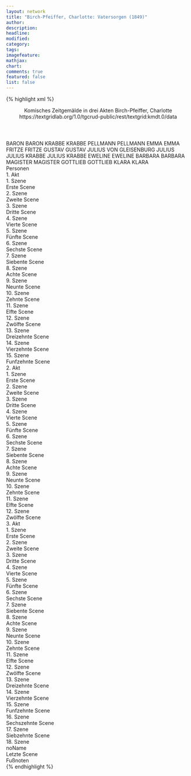 ```yaml
---
layout: network
title: "Birch-Pfeiffer, Charlotte: Vatersorgen (1849)"
author:
description:
headline:
modified:
category:
tags:
imagefeature: 
mathjax: 
chart: 
comments: true
featured: false
list: false
---
```

{% highlight xml %}
<?xml-model href="https://raw.githubusercontent.com/DLiNa/project/master/rules/lina.rnc"?><?xml-model href="https://raw.githubusercontent.com/DLiNa/project/master/rules/lina.sch"?>
<play xmlns="http://lina.digital">
  <header>
    <title>Vatersorgen</title>
  	<subtitle>Komisches Zeitgemälde in drei Akten</subtitle>
    <author>Birch-Pfeiffer, Charlotte</author>
    <date when="1849" type="written"/>
    <date when="1849" type="print"/>
  	<date when="1850" type="premiere"/>
  	<source>https://textgridlab.org/1.0/tgcrud-public/rest/textgrid:kmdt.0/data</source>
  </header>
  <personae>
    <character>
      <name>BARON</name>
      <alias xml:id="baron">
        <name>BARON</name>
      </alias>
    </character>
    <character>
      <name>KRABBE</name>
      <alias xml:id="krabbe">
        <name>KRABBE</name>
      </alias>
    </character>
    <character>
      <name>PELLMANN</name>
      <alias xml:id="pellmann">
        <name>PELLMANN</name>
      </alias>
    </character>
    <character>
      <name>EMMA</name>
      <alias xml:id="emma">
        <name>EMMA</name>
      </alias>
    </character>
    <character>
      <name>FRITZE</name>
      <alias xml:id="fritze">
        <name>FRITZE</name>
      </alias>
    </character>
    <character>
      <name>GUSTAV</name>
      <alias xml:id="gustav">
        <name>GUSTAV</name>
      </alias>
    </character>
    <character>
      <name>JULIUS VON GLEISENBURG</name>
      <alias xml:id="julius">
        <name>JULIUS</name>
      </alias>
    </character>
    <character>
      <name>JULIUS KRABBE</name>
      <alias xml:id="julius_krabbe">
        <name>JULIUS KRABBE</name>
      </alias>
    </character>
    <character>
      <name>EWELINE</name>
      <alias xml:id="eweline">
        <name>EWELINE</name>
      </alias>
    </character>
    <character>
      <name>BARBARA</name>
      <alias xml:id="barbara">
        <name>BARBARA</name>
      </alias>
    </character>
    <character>
      <name>MAGISTER</name>
      <alias xml:id="magister">
        <name>MAGISTER</name>
      </alias>
    </character>
    <character>
      <name>GOTTLIEB</name>
      <alias xml:id="gottlieb">
        <name>GOTTLIEB</name>
      </alias>
    </character>
    <character>
      <name>KLARA</name>
      <alias xml:id="klara">
        <name>KLARA</name>
      </alias>
    </character>
  </personae>
  <text>
    <div>
      <head>Personen</head>
    </div>
    <div>
      <head>1. Akt</head>
      <div>
        <head>1. Szene</head>
        <div>
          <head>Erste Scene</head>
          <sp who="#baron">
            <amount n="3" unit="speech_acts"/>
            <amount n="83" unit="words"/>
            <amount n="1" unit="lines"/>
            <amount n="519" unit="chars"/>
          </sp>
          <sp who="#krabbe">
            <amount n="4" unit="speech_acts"/>
            <amount n="108" unit="words"/>
            <amount n="2" unit="lines"/>
            <amount n="609" unit="chars"/>
          </sp>
          <sp who="#pellmann">
            <amount n="5" unit="speech_acts"/>
            <amount n="116" unit="words"/>
            <amount n="1" unit="lines"/>
            <amount n="639" unit="chars"/>
          </sp>
        </div>
      </div>
      <div>
        <head>2. Szene</head>
        <div>
          <head>Zweite Scene</head>
          <sp who="#krabbe">
            <amount n="13" unit="speech_acts"/>
            <amount n="370" unit="words"/>
            <amount n="7" unit="lines"/>
            <amount n="2041" unit="chars"/>
          </sp>
          <sp who="#baron">
            <amount n="12" unit="speech_acts"/>
            <amount n="269" unit="words"/>
            <amount n="7" unit="lines"/>
            <amount n="1520" unit="chars"/>
          </sp>
        </div>
      </div>
      <div>
        <head>3. Szene</head>
        <div>
          <head>Dritte Scene</head>
          <sp who="#pellmann">
            <amount n="2" unit="speech_acts"/>
            <amount n="28" unit="words"/>
            <amount n="2" unit="lines"/>
            <amount n="133" unit="chars"/>
          </sp>
          <sp who="#baron">
            <amount n="2" unit="speech_acts"/>
            <amount n="18" unit="words"/>
            <amount n="2" unit="lines"/>
            <amount n="90" unit="chars"/>
          </sp>
          <sp who="#krabbe">
            <amount n="1" unit="speech_acts"/>
            <amount n="46" unit="words"/>
            <amount n="242" unit="chars"/>
          </sp>
        </div>
      </div>
      <div>
        <head>4. Szene</head>
        <div>
          <head>Vierte Scene</head>
          <sp who="#emma">
            <amount n="5" unit="speech_acts"/>
            <amount n="176" unit="words"/>
            <amount n="3" unit="lines"/>
            <amount n="927" unit="chars"/>
          </sp>
          <sp who="#fritze">
            <amount n="4" unit="speech_acts"/>
            <amount n="113" unit="words"/>
            <amount n="1" unit="lines"/>
            <amount n="646" unit="chars"/>
          </sp>
        </div>
      </div>
      <div>
        <head>5. Szene</head>
        <div>
          <head>Fünfte Scene</head>
          <sp who="#gustav">
            <amount n="17" unit="speech_acts"/>
            <amount n="392" unit="words"/>
            <amount n="10" unit="lines"/>
            <amount n="2094" unit="chars"/>
          </sp>
          <sp who="#emma">
            <amount n="17" unit="speech_acts"/>
            <amount n="234" unit="words"/>
            <amount n="14" unit="lines"/>
            <amount n="1187" unit="chars"/>
          </sp>
        </div>
      </div>
      <div>
        <head>6. Szene</head>
        <div>
          <head>Sechste Scene</head>
          <sp who="#julius">
            <amount n="6" unit="speech_acts"/>
            <amount n="91" unit="words"/>
            <amount n="3" unit="lines"/>
            <amount n="468" unit="chars"/>
          </sp>
          <sp who="#emma">
            <amount n="1" unit="speech_acts"/>
            <amount n="6" unit="words"/>
            <amount n="1" unit="lines"/>
            <amount n="37" unit="chars"/>
          </sp>
          <sp who="#gustav">
            <amount n="5" unit="speech_acts"/>
            <amount n="137" unit="words"/>
            <amount n="2" unit="lines"/>
            <amount n="830" unit="chars"/>
          </sp>
        </div>
      </div>
      <div>
        <head>7. Szene</head>
        <div>
          <head>Siebente Scene</head>
          <sp who="#julius">
            <amount n="12" unit="speech_acts"/>
            <amount n="271" unit="words"/>
            <amount n="7" unit="lines"/>
            <amount n="1442" unit="chars"/>
          </sp>
          <sp who="#emma">
            <amount n="12" unit="speech_acts"/>
            <amount n="580" unit="words"/>
            <amount n="3" unit="lines"/>
            <amount n="3150" unit="chars"/>
          </sp>
        </div>
      </div>
      <div>
        <head>8. Szene</head>
        <div>
          <head>Achte Scene</head>
          <sp who="#fritze">
            <amount n="1" unit="speech_acts"/>
            <amount n="25" unit="words"/>
            <amount n="134" unit="chars"/>
          </sp>
          <sp who="#emma">
            <amount n="2" unit="speech_acts"/>
            <amount n="81" unit="words"/>
            <amount n="1" unit="lines"/>
            <amount n="411" unit="chars"/>
          </sp>
          <sp who="#julius">
            <amount n="1" unit="speech_acts"/>
            <amount n="19" unit="words"/>
            <amount n="108" unit="chars"/>
          </sp>
        </div>
      </div>
      <div>
        <head>9. Szene</head>
        <div>
          <head>Neunte Scene</head>
          <sp who="#julius">
            <amount n="8" unit="speech_acts"/>
            <amount n="219" unit="words"/>
            <amount n="4" unit="lines"/>
            <amount n="1217" unit="chars"/>
          </sp>
          <sp who="#fritze">
            <amount n="8" unit="speech_acts"/>
            <amount n="164" unit="words"/>
            <amount n="4" unit="lines"/>
            <amount n="961" unit="chars"/>
          </sp>
        </div>
      </div>
      <div>
        <head>10. Szene</head>
        <div>
          <head>Zehnte Scene</head>
          <sp who="#julius">
            <amount n="7" unit="speech_acts"/>
            <amount n="100" unit="words"/>
            <amount n="5" unit="lines"/>
            <amount n="526" unit="chars"/>
          </sp>
          <sp who="#julius_krabbe">
            <amount n="6" unit="speech_acts"/>
            <amount n="52" unit="words"/>
            <amount n="5" unit="lines"/>
            <amount n="290" unit="chars"/>
          </sp>
        </div>
      </div>
      <div>
        <head>11. Szene</head>
        <div>
          <head>Elfte Scene</head>
          <sp who="#fritze">
            <amount n="4" unit="speech_acts"/>
            <amount n="94" unit="words"/>
            <amount n="1" unit="lines"/>
            <amount n="503" unit="chars"/>
          </sp>
          <sp who="#julius_krabbe">
            <amount n="1" unit="speech_acts"/>
            <amount n="2" unit="words"/>
            <amount n="1" unit="lines"/>
            <amount n="12" unit="chars"/>
          </sp>
          <sp who="#julius">
            <amount n="2" unit="speech_acts"/>
            <amount n="8" unit="words"/>
            <amount n="2" unit="lines"/>
            <amount n="56" unit="chars"/>
          </sp>
        </div>
      </div>
      <div>
        <head>12. Szene</head>
        <div>
          <head>Zwölfte Scene</head>
          <sp who="#julius_krabbe">
            <amount n="9" unit="speech_acts"/>
            <amount n="460" unit="words"/>
            <amount n="6" unit="lines"/>
            <amount n="2547" unit="chars"/>
          </sp>
          <sp who="#julius">
            <amount n="9" unit="speech_acts"/>
            <amount n="222" unit="words"/>
            <amount n="3" unit="lines"/>
            <amount n="1288" unit="chars"/>
          </sp>
        </div>
      </div>
      <div>
        <head>13. Szene</head>
        <div>
          <head>Dreizehnte Scene</head>
          <sp who="#eweline">
            <amount n="12" unit="speech_acts"/>
            <amount n="287" unit="words"/>
            <amount n="7" unit="lines"/>
            <amount n="1622" unit="chars"/>
          </sp>
          <sp who="#emma">
            <amount n="7" unit="speech_acts"/>
            <amount n="121" unit="words"/>
            <amount n="4" unit="lines"/>
            <amount n="621" unit="chars"/>
          </sp>
          <sp who="#julius_krabbe">
            <amount n="17" unit="speech_acts"/>
            <amount n="247" unit="words"/>
            <amount n="15" unit="lines"/>
            <amount n="1351" unit="chars"/>
          </sp>
          <sp who="#julius">
            <amount n="9" unit="speech_acts"/>
            <amount n="174" unit="words"/>
            <amount n="5" unit="lines"/>
            <amount n="1016" unit="chars"/>
          </sp>
        </div>
      </div>
      <div>
        <head>14. Szene</head>
        <div>
          <head>Vierzehnte Scene</head>
          <sp who="#barbara">
            <amount n="4" unit="speech_acts"/>
            <amount n="386" unit="words"/>
            <amount n="2238" unit="chars"/>
          </sp>
          <sp who="#julius">
            <amount n="4" unit="speech_acts"/>
            <amount n="89" unit="words"/>
            <amount n="1" unit="lines"/>
            <amount n="499" unit="chars"/>
          </sp>
        </div>
      </div>
      <div>
        <head>15. Szene</head>
        <div>
          <head>Funfzehnte Scene</head>
          <sp who="#emma">
            <amount n="3" unit="speech_acts"/>
            <amount n="11" unit="words"/>
            <amount n="1" unit="lines"/>
            <amount n="56" unit="chars"/>
          </sp>
          <sp who="#barbara">
            <amount n="5" unit="speech_acts"/>
            <amount n="298" unit="words"/>
            <amount n="1" unit="lines"/>
            <amount n="1608" unit="chars"/>
          </sp>
          <sp who="#julius">
            <amount n="2" unit="speech_acts"/>
            <amount n="56" unit="words"/>
            <amount n="292" unit="chars"/>
          </sp>
        </div>
      </div>
    </div>
    <div>
      <head>2. Akt</head>
      <div>
        <head>1. Szene</head>
        <div>
          <head>Erste Scene</head>
          <sp who="#baron">
            <amount n="6" unit="speech_acts"/>
            <amount n="212" unit="words"/>
            <amount n="2" unit="lines"/>
            <amount n="1150" unit="chars"/>
          </sp>
          <sp who="#magister">
            <amount n="5" unit="speech_acts"/>
            <amount n="303" unit="words"/>
            <amount n="1" unit="lines"/>
            <amount n="1754" unit="chars"/>
          </sp>
          <sp who="#krabbe">
            <amount n="6" unit="speech_acts"/>
            <amount n="115" unit="words"/>
            <amount n="4" unit="lines"/>
            <amount n="638" unit="chars"/>
          </sp>
        </div>
      </div>
      <div>
        <head>2. Szene</head>
        <div>
          <head>Zweite Scene</head>
          <sp who="#gottlieb">
            <amount n="6" unit="speech_acts"/>
            <amount n="274" unit="words"/>
            <amount n="3" unit="lines"/>
            <amount n="1505" unit="chars"/>
          </sp>
          <sp who="#baron">
            <amount n="5" unit="speech_acts"/>
            <amount n="75" unit="words"/>
            <amount n="4" unit="lines"/>
            <amount n="410" unit="chars"/>
          </sp>
        </div>
      </div>
      <div>
        <head>3. Szene</head>
        <div>
          <head>Dritte Scene</head>
          <sp who="#krabbe">
            <amount n="3" unit="speech_acts"/>
            <amount n="104" unit="words"/>
            <amount n="561" unit="chars"/>
          </sp>
          <sp who="#magister">
            <amount n="2" unit="speech_acts"/>
            <amount n="12" unit="words"/>
            <amount n="2" unit="lines"/>
            <amount n="71" unit="chars"/>
          </sp>
          <sp who="#baron">
            <amount n="2" unit="speech_acts"/>
            <amount n="40" unit="words"/>
            <amount n="1" unit="lines"/>
            <amount n="228" unit="chars"/>
          </sp>
        </div>
      </div>
      <div>
        <head>4. Szene</head>
        <div>
          <head>Vierte Scene</head>
          <sp who="#julius_krabbe">
            <amount n="13" unit="speech_acts"/>
            <amount n="439" unit="words"/>
            <amount n="5" unit="lines"/>
            <amount n="2537" unit="chars"/>
          </sp>
          <sp who="#krabbe">
            <amount n="12" unit="speech_acts"/>
            <amount n="325" unit="words"/>
            <amount n="4" unit="lines"/>
            <amount n="1758" unit="chars"/>
          </sp>
        </div>
      </div>
      <div>
        <head>5. Szene</head>
        <div>
          <head>Fünfte Scene</head>
          <sp who="#julius">
            <amount n="14" unit="speech_acts"/>
            <amount n="413" unit="words"/>
            <amount n="5" unit="lines"/>
            <amount n="2300" unit="chars"/>
          </sp>
          <sp who="#krabbe">
            <amount n="3" unit="speech_acts"/>
            <amount n="40" unit="words"/>
            <amount n="2" unit="lines"/>
            <amount n="214" unit="chars"/>
          </sp>
          <sp who="#julius_krabbe">
            <amount n="4" unit="speech_acts"/>
            <amount n="51" unit="words"/>
            <amount n="3" unit="lines"/>
            <amount n="279" unit="chars"/>
          </sp>
          <sp who="#baron">
            <amount n="11" unit="speech_acts"/>
            <amount n="352" unit="words"/>
            <amount n="6" unit="lines"/>
            <amount n="2021" unit="chars"/>
          </sp>
        </div>
      </div>
      <div>
        <head>6. Szene</head>
        <div>
          <head>Sechste Scene</head>
          <sp who="#gottlieb">
            <amount n="2" unit="speech_acts"/>
            <amount n="12" unit="words"/>
            <amount n="2" unit="lines"/>
            <amount n="60" unit="chars"/>
          </sp>
          <sp who="#baron">
            <amount n="6" unit="speech_acts"/>
            <amount n="94" unit="words"/>
            <amount n="4" unit="lines"/>
            <amount n="528" unit="chars"/>
          </sp>
          <sp who="#julius">
            <amount n="6" unit="speech_acts"/>
            <amount n="244" unit="words"/>
            <amount n="3" unit="lines"/>
            <amount n="1377" unit="chars"/>
          </sp>
          <sp who="#krabbe">
            <amount n="9" unit="speech_acts"/>
            <amount n="128" unit="words"/>
            <amount n="7" unit="lines"/>
            <amount n="725" unit="chars"/>
          </sp>
          <sp who="#julius_krabbe">
            <amount n="7" unit="speech_acts"/>
            <amount n="129" unit="words"/>
            <amount n="3" unit="lines"/>
            <amount n="714" unit="chars"/>
          </sp>
        </div>
      </div>
      <div>
        <head>7. Szene</head>
        <div>
          <head>Siebente Scene</head>
          <sp who="#baron">
            <amount n="13" unit="speech_acts"/>
            <amount n="297" unit="words"/>
            <amount n="8" unit="lines"/>
            <amount n="1656" unit="chars"/>
          </sp>
          <sp who="#gottlieb">
            <amount n="7" unit="speech_acts"/>
            <amount n="331" unit="words"/>
            <amount n="2" unit="lines"/>
            <amount n="1796" unit="chars"/>
          </sp>
          <sp who="#krabbe">
            <amount n="9" unit="speech_acts"/>
            <amount n="169" unit="words"/>
            <amount n="7" unit="lines"/>
            <amount n="893" unit="chars"/>
          </sp>
        </div>
      </div>
      <div>
        <head>8. Szene</head>
        <div>
          <head>Achte Scene</head>
          <sp who="#gustav">
            <amount n="10" unit="speech_acts"/>
            <amount n="380" unit="words"/>
            <amount n="2" unit="lines"/>
            <amount n="2166" unit="chars"/>
          </sp>
          <sp who="#baron">
            <amount n="9" unit="speech_acts"/>
            <amount n="95" unit="words"/>
            <amount n="8" unit="lines"/>
            <amount n="506" unit="chars"/>
          </sp>
          <sp who="#krabbe">
            <amount n="1" unit="speech_acts"/>
            <amount n="20" unit="words"/>
            <amount n="107" unit="chars"/>
          </sp>
        </div>
      </div>
      <div>
        <head>9. Szene</head>
        <div>
          <head>Neunte Scene</head>
          <sp who="#gottlieb">
            <amount n="2" unit="speech_acts"/>
            <amount n="36" unit="words"/>
            <amount n="1" unit="lines"/>
            <amount n="220" unit="chars"/>
          </sp>
          <sp who="#baron">
            <amount n="2" unit="speech_acts"/>
            <amount n="113" unit="words"/>
            <amount n="1" unit="lines"/>
            <amount n="650" unit="chars"/>
          </sp>
          <sp who="#krabbe">
            <amount n="2" unit="speech_acts"/>
            <amount n="217" unit="words"/>
            <amount n="1220" unit="chars"/>
          </sp>
        </div>
      </div>
      <div>
        <head>10. Szene</head>
        <div>
          <head>Zehnte Scene</head>
          <sp who="#fritze">
            <amount n="15" unit="speech_acts"/>
            <amount n="500" unit="words"/>
            <amount n="7" unit="lines"/>
            <amount n="2731" unit="chars"/>
          </sp>
          <sp who="#krabbe">
            <amount n="14" unit="speech_acts"/>
            <amount n="169" unit="words"/>
            <amount n="10" unit="lines"/>
            <amount n="888" unit="chars"/>
          </sp>
        </div>
      </div>
      <div>
        <head>11. Szene</head>
        <div>
          <head>Elfte Scene</head>
          <sp who="#krabbe">
            <amount n="1" unit="speech_acts"/>
            <amount n="419" unit="words"/>
            <amount n="2258" unit="chars"/>
          </sp>
        </div>
      </div>
      <div>
        <head>12. Szene</head>
        <div>
          <head>Zwölfte Scene</head>
          <sp who="#baron">
            <amount n="4" unit="speech_acts"/>
            <amount n="110" unit="words"/>
            <amount n="2" unit="lines"/>
            <amount n="645" unit="chars"/>
          </sp>
          <sp who="#krabbe">
            <amount n="3" unit="speech_acts"/>
            <amount n="127" unit="words"/>
            <amount n="735" unit="chars"/>
          </sp>
        </div>
      </div>
    </div>
    <div>
      <head>3. Akt</head>
      <div>
        <head>1. Szene</head>
        <div>
          <head>Erste Scene</head>
          <sp who="#emma">
            <amount n="2" unit="speech_acts"/>
            <amount n="63" unit="words"/>
            <amount n="1" unit="lines"/>
            <amount n="320" unit="chars"/>
          </sp>
          <sp who="#barbara">
            <amount n="2" unit="speech_acts"/>
            <amount n="92" unit="words"/>
            <amount n="499" unit="chars"/>
          </sp>
        </div>
      </div>
      <div>
        <head>2. Szene</head>
        <div>
          <head>Zweite Scene</head>
          <sp who="#emma">
            <amount n="8" unit="speech_acts"/>
            <amount n="145" unit="words"/>
            <amount n="6" unit="lines"/>
            <amount n="748" unit="chars"/>
          </sp>
          <sp who="#julius">
            <amount n="8" unit="speech_acts"/>
            <amount n="186" unit="words"/>
            <amount n="4" unit="lines"/>
            <amount n="946" unit="chars"/>
          </sp>
          <sp who="#baron">
            <amount n="1" unit="speech_acts"/>
            <amount n="13" unit="words"/>
            <amount n="1" unit="lines"/>
            <amount n="61" unit="chars"/>
          </sp>
          <sp who="#barbara">
            <amount n="1" unit="speech_acts"/>
            <amount n="15" unit="words"/>
            <amount n="1" unit="lines"/>
            <amount n="75" unit="chars"/>
          </sp>
        </div>
      </div>
      <div>
        <head>3. Szene</head>
        <div>
          <head>Dritte Scene</head>
          <sp who="#barbara">
            <amount n="14" unit="speech_acts"/>
            <amount n="578" unit="words"/>
            <amount n="5" unit="lines"/>
            <amount n="3071" unit="chars"/>
          </sp>
          <sp who="#baron">
            <amount n="14" unit="speech_acts"/>
            <amount n="398" unit="words"/>
            <amount n="7" unit="lines"/>
            <amount n="2127" unit="chars"/>
          </sp>
          <sp who="#emma">
            <amount n="9" unit="speech_acts"/>
            <amount n="271" unit="words"/>
            <amount n="5" unit="lines"/>
            <amount n="1404" unit="chars"/>
          </sp>
        </div>
      </div>
      <div>
        <head>4. Szene</head>
        <div>
          <head>Vierte Scene</head>
          <sp who="#eweline">
            <amount n="1" unit="speech_acts"/>
            <amount n="159" unit="words"/>
            <amount n="834" unit="chars"/>
          </sp>
        </div>
      </div>
      <div>
        <head>5. Szene</head>
        <div>
          <head>Fünfte Scene</head>
          <sp who="#klara">
            <amount n="4" unit="speech_acts"/>
            <amount n="50" unit="words"/>
            <amount n="1" unit="lines"/>
            <amount n="267" unit="chars"/>
          </sp>
          <sp who="#eweline">
            <amount n="4" unit="speech_acts"/>
            <amount n="53" unit="words"/>
            <amount n="3" unit="lines"/>
            <amount n="279" unit="chars"/>
          </sp>
        </div>
      </div>
      <div>
        <head>6. Szene</head>
        <div>
          <head>Sechste Scene</head>
          <sp who="#krabbe">
            <amount n="14" unit="speech_acts"/>
            <amount n="438" unit="words"/>
            <amount n="5" unit="lines"/>
            <amount n="2429" unit="chars"/>
          </sp>
          <sp who="#eweline">
            <amount n="13" unit="speech_acts"/>
            <amount n="184" unit="words"/>
            <amount n="9" unit="lines"/>
            <amount n="1037" unit="chars"/>
          </sp>
        </div>
      </div>
      <div>
        <head>7. Szene</head>
        <div>
          <head>Siebente Scene</head>
          <sp who="#julius_krabbe">
            <amount n="2" unit="speech_acts"/>
            <amount n="4" unit="words"/>
            <amount n="1" unit="lines"/>
            <amount n="22" unit="chars"/>
          </sp>
          <sp who="#eweline">
            <amount n="2" unit="speech_acts"/>
            <amount n="19" unit="words"/>
            <amount n="2" unit="lines"/>
            <amount n="91" unit="chars"/>
          </sp>
          <sp who="#krabbe">
            <amount n="2" unit="speech_acts"/>
            <amount n="43" unit="words"/>
            <amount n="1" unit="lines"/>
            <amount n="220" unit="chars"/>
          </sp>
        </div>
      </div>
      <div>
        <head>8. Szene</head>
        <div>
          <head>Achte Scene</head>
          <sp who="#klara">
            <amount n="2" unit="speech_acts"/>
            <amount n="13" unit="words"/>
            <amount n="2" unit="lines"/>
            <amount n="74" unit="chars"/>
          </sp>
          <sp who="#eweline">
            <amount n="9" unit="speech_acts"/>
            <amount n="97" unit="words"/>
            <amount n="8" unit="lines"/>
            <amount n="500" unit="chars"/>
          </sp>
          <sp who="#krabbe">
            <amount n="8" unit="speech_acts"/>
            <amount n="166" unit="words"/>
            <amount n="5" unit="lines"/>
            <amount n="882" unit="chars"/>
          </sp>
        </div>
      </div>
      <div>
        <head>9. Szene</head>
        <div>
          <head>Neunte Scene</head>
          <sp who="#eweline">
            <amount n="6" unit="speech_acts"/>
            <amount n="46" unit="words"/>
            <amount n="6" unit="lines"/>
            <amount n="237" unit="chars"/>
          </sp>
          <sp who="#krabbe">
            <amount n="5" unit="speech_acts"/>
            <amount n="65" unit="words"/>
            <amount n="4" unit="lines"/>
            <amount n="323" unit="chars"/>
          </sp>
          <sp who="#baron">
            <amount n="3" unit="speech_acts"/>
            <amount n="49" unit="words"/>
            <amount n="1" unit="lines"/>
            <amount n="260" unit="chars"/>
          </sp>
        </div>
      </div>
      <div>
        <head>10. Szene</head>
        <div>
          <head>Zehnte Scene</head>
          <sp who="#klara">
            <amount n="3" unit="speech_acts"/>
            <amount n="8" unit="words"/>
            <amount n="2" unit="lines"/>
            <amount n="43" unit="chars"/>
          </sp>
          <sp who="#eweline">
            <amount n="5" unit="speech_acts"/>
            <amount n="105" unit="words"/>
            <amount n="3" unit="lines"/>
            <amount n="547" unit="chars"/>
          </sp>
          <sp who="#baron">
            <amount n="6" unit="speech_acts"/>
            <amount n="65" unit="words"/>
            <amount n="5" unit="lines"/>
            <amount n="366" unit="chars"/>
          </sp>
          <sp who="#krabbe">
            <amount n="3" unit="speech_acts"/>
            <amount n="26" unit="words"/>
            <amount n="3" unit="lines"/>
            <amount n="123" unit="chars"/>
          </sp>
        </div>
      </div>
      <div>
        <head>11. Szene</head>
        <div>
          <head>Elfte Scene</head>
          <sp who="#emma">
            <amount n="3" unit="speech_acts"/>
            <amount n="73" unit="words"/>
            <amount n="2" unit="lines"/>
            <amount n="404" unit="chars"/>
          </sp>
          <sp who="#eweline">
            <amount n="3" unit="speech_acts"/>
            <amount n="54" unit="words"/>
            <amount n="2" unit="lines"/>
            <amount n="294" unit="chars"/>
          </sp>
          <sp who="#baron">
            <amount n="1" unit="speech_acts"/>
            <amount n="7" unit="words"/>
            <amount n="1" unit="lines"/>
            <amount n="32" unit="chars"/>
          </sp>
        </div>
      </div>
      <div>
        <head>12. Szene</head>
        <div>
          <head>Zwölfte Scene</head>
          <sp who="#krabbe">
            <amount n="7" unit="speech_acts"/>
            <amount n="79" unit="words"/>
            <amount n="5" unit="lines"/>
            <amount n="388" unit="chars"/>
          </sp>
          <sp who="#baron">
            <amount n="6" unit="speech_acts"/>
            <amount n="217" unit="words"/>
            <amount n="2" unit="lines"/>
            <amount n="1206" unit="chars"/>
          </sp>
        </div>
      </div>
      <div>
        <head>13. Szene</head>
        <div>
          <head>Dreizehnte Scene</head>
          <sp who="#eweline">
            <amount n="2" unit="speech_acts"/>
            <amount n="118" unit="words"/>
            <amount n="715" unit="chars"/>
          </sp>
          <sp who="#baron">
            <amount n="1" unit="speech_acts"/>
            <amount n="3" unit="words"/>
            <amount n="1" unit="lines"/>
            <amount n="12" unit="chars"/>
          </sp>
          <sp who="#krabbe">
            <amount n="1" unit="speech_acts"/>
            <amount n="4" unit="words"/>
            <amount n="1" unit="lines"/>
            <amount n="20" unit="chars"/>
          </sp>
        </div>
      </div>
      <div>
        <head>14. Szene</head>
        <div>
          <head>Vierzehnte Scene</head>
          <sp who="#baron">
            <amount n="6" unit="speech_acts"/>
            <amount n="82" unit="words"/>
            <amount n="5" unit="lines"/>
            <amount n="454" unit="chars"/>
          </sp>
          <sp who="#emma">
            <amount n="3" unit="speech_acts"/>
            <amount n="142" unit="words"/>
            <amount n="1" unit="lines"/>
            <amount n="713" unit="chars"/>
          </sp>
          <sp who="#krabbe">
            <amount n="3" unit="speech_acts"/>
            <amount n="26" unit="words"/>
            <amount n="3" unit="lines"/>
            <amount n="175" unit="chars"/>
          </sp>
        </div>
      </div>
      <div>
        <head>15. Szene</head>
        <div>
          <head>Funfzehnte Scene</head>
          <sp who="#fritze">
            <amount n="7" unit="speech_acts"/>
            <amount n="406" unit="words"/>
            <amount n="3" unit="lines"/>
            <amount n="2111" unit="chars"/>
          </sp>
          <sp who="#baron">
            <amount n="6" unit="speech_acts"/>
            <amount n="63" unit="words"/>
            <amount n="5" unit="lines"/>
            <amount n="350" unit="chars"/>
          </sp>
          <sp who="#krabbe">
            <amount n="2" unit="speech_acts"/>
            <amount n="34" unit="words"/>
            <amount n="1" unit="lines"/>
            <amount n="199" unit="chars"/>
          </sp>
        </div>
      </div>
      <div>
        <head>16. Szene</head>
        <div>
          <head>Sechszehnte Scene</head>
          <sp who="#baron">
            <amount n="15" unit="speech_acts"/>
            <amount n="208" unit="words"/>
            <amount n="10" unit="lines"/>
            <amount n="1172" unit="chars"/>
          </sp>
          <sp who="#krabbe">
            <amount n="15" unit="speech_acts"/>
            <amount n="197" unit="words"/>
            <amount n="11" unit="lines"/>
            <amount n="1103" unit="chars"/>
          </sp>
          <sp who="#julius">
            <amount n="15" unit="speech_acts"/>
            <amount n="241" unit="words"/>
            <amount n="11" unit="lines"/>
            <amount n="1354" unit="chars"/>
          </sp>
          <sp who="#julius_krabbe">
            <amount n="12" unit="speech_acts"/>
            <amount n="160" unit="words"/>
            <amount n="8" unit="lines"/>
            <amount n="889" unit="chars"/>
          </sp>
          <sp who="#julius #julius_krabbe">
            <amount n="1" unit="speech_acts"/>
            <amount n="3" unit="words"/>
            <amount n="1" unit="lines"/>
            <amount n="17" unit="chars"/>
          </sp>
          <sp who="#julius_krabbe #julius">
            <amount n="1" unit="speech_acts"/>
            <amount n="4" unit="words"/>
            <amount n="1" unit="lines"/>
            <amount n="18" unit="chars"/>
          </sp>
        </div>
      </div>
      <div>
        <head>17. Szene</head>
        <div>
          <head>Siebzehnte Scene</head>
          <sp who="#barbara">
            <amount n="1" unit="speech_acts"/>
            <amount n="74" unit="words"/>
            <amount n="447" unit="chars"/>
          </sp>
          <sp who="#baron">
            <amount n="1" unit="speech_acts"/>
            <amount n="30" unit="words"/>
            <amount n="175" unit="chars"/>
          </sp>
          <sp who="#julius_krabbe">
            <amount n="1" unit="speech_acts"/>
            <amount n="12" unit="words"/>
            <amount n="1" unit="lines"/>
            <amount n="64" unit="chars"/>
          </sp>
          <sp who="#julius">
            <amount n="1" unit="speech_acts"/>
            <amount n="9" unit="words"/>
            <amount n="1" unit="lines"/>
            <amount n="46" unit="chars"/>
          </sp>
        </div>
      </div>
      <div>
        <head>18. Szene</head>
        <div>
          <head>noName</head>
          <div>
            <head>Letzte Scene</head>
            <sp who="#krabbe">
              <amount n="3" unit="speech_acts"/>
              <amount n="129" unit="words"/>
              <amount n="716" unit="chars"/>
            </sp>
            <sp who="#eweline">
              <amount n="3" unit="speech_acts"/>
              <amount n="70" unit="words"/>
              <amount n="2" unit="lines"/>
              <amount n="375" unit="chars"/>
            </sp>
            <sp who="#baron">
              <amount n="5" unit="speech_acts"/>
              <amount n="151" unit="words"/>
              <amount n="2" unit="lines"/>
              <amount n="1007" unit="chars"/>
            </sp>
            <sp who="#emma">
              <amount n="1" unit="speech_acts"/>
              <amount n="6" unit="words"/>
              <amount n="1" unit="lines"/>
              <amount n="30" unit="chars"/>
            </sp>
            <sp who="#julius">
              <amount n="5" unit="speech_acts"/>
              <amount n="86" unit="words"/>
              <amount n="4" unit="lines"/>
              <amount n="434" unit="chars"/>
            </sp>
            <sp who="#julius_krabbe">
              <amount n="2" unit="speech_acts"/>
              <amount n="4" unit="words"/>
              <amount n="1" unit="lines"/>
              <amount n="28" unit="chars"/>
            </sp>
            <sp who="#barbara">
              <amount n="3" unit="speech_acts"/>
              <amount n="38" unit="words"/>
              <amount n="3" unit="lines"/>
              <amount n="220" unit="chars"/>
            </sp>
            <sp who="#fritze">
              <amount n="1" unit="speech_acts"/>
              <amount n="21" unit="words"/>
              <amount n="118" unit="chars"/>
            </sp>
            <sp who="#barbara #fritze #krabbe #eweline #julius_krabbe">
              <amount n="1" unit="speech_acts"/>
              <amount n="5" unit="words"/>
              <amount n="1" unit="lines"/>
              <amount n="22" unit="chars"/>
            </sp>
          </div>
          <div>
            <head>Fußnoten</head>
          </div>
        </div>
      </div>
    </div>
  </text>
</play>
{% endhighlight %}